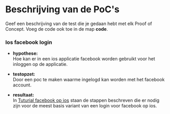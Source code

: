 # Beschrijving van de PoC's


Geef een beschrijving van de test die je gedaan hebt met elk Proof of Concept. Voeg 
 de code ook toe in de map **code**.
 
### Ios facebook login

* **hypothese:**  
Hoe kan er in een ios applicatie facebook worden gebruikt voor het inloggen op de applicatie.

* **testopzet:**  
Door een poc te maken waarme ingelogd kan worden met het facebook account. 
 
* **resultaat:**  
In [Tuturial facebook op ios](code/facebook_ios_tuturial.md) staan de stappen beschreven die er nodig zijn voor de meest basis variant van een login voor facebook op ios.

